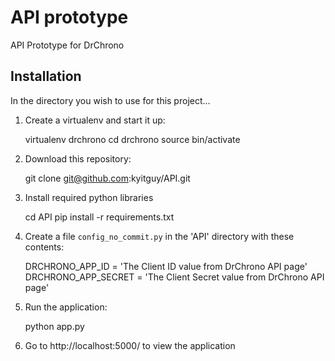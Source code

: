 # API prototype
API Prototype for DrChrono


## Installation

In the directory you wish to use for this project...

1. Create a virtualenv and start it up:

    virtualenv drchrono
    cd drchrono
    source bin/activate

2. Download this repository:
    
    git clone git@github.com:kyitguy/API.git

3. Install required python libraries

    cd API
    pip install -r requirements.txt

4. Create a file `config_no_commit.py` in the 'API' directory with these
   contents:

    DRCHRONO_APP_ID = 'The Client ID value from DrChrono API page'
    DRCHRONO_APP_SECRET = 'The Client Secret value from DrChrono API page'

5. Run the application:

    python app.py

6. Go to http://localhost:5000/ to view the application
